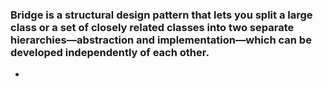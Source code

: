 ### Bridge is a structural design pattern that lets you split a large class or a set of closely related classes into two separate hierarchies—abstraction and implementation—which can be developed independently of each other.

-
